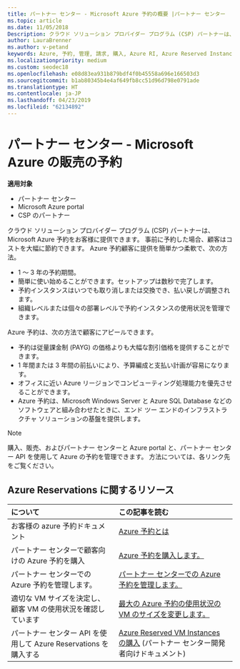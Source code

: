 ```yaml
---
title: パートナー センター - Microsoft Azure 予約の概要 |パートナー センター
ms.topic: article
ms.date: 11/05/2018
Description: クラウド ソリューション プロバイダー プログラム (CSP) パートナーは、Microsoft Azure 予約をお客様に提供できます。
author: LauraBrenner
ms.author: v-petand
keywords: Azure, 予約, 管理, 請求, 購入, Azure RI, Azure Reserved Instances
ms.localizationpriority: medium
ms.custom: seodec18
ms.openlocfilehash: e08d83ea931b879bdf4f0b45558a696e166503d3
ms.sourcegitcommit: b1ab80345b4e4af649fb8cc51d96d798e0791ade
ms.translationtype: HT
ms.contentlocale: ja-JP
ms.lasthandoff: 04/23/2019
ms.locfileid: "62134892"
---
```

# <a name="partner-center---sell-microsoft-azure-reservations"></a>パートナー センター - Microsoft Azure の販売の予約

<!--Maggie, 12/7/18 - Added "Partner Center" to metadata title and H1 title as per Catherine Watson in bug #19868631-->

**適用対象**

- パートナー センター
- Microsoft Azure portal
- CSP のパートナー

クラウド ソリューション プロバイダー プログラム (CSP) パートナーは、Microsoft Azure 予約をお客様に提供できます。 事前に予約した場合、顧客はコストを大幅に節約できます。 Azure 予約顧客に提供を簡単かつ柔軟で、次の方法。

- 1 ～ 3 年の予約期間。
- 簡単に使い始めることができます。セットアップは数秒で完了します。
- 予約インスタンスはいつでも取り消しまたは交換でき、払い戻しが調整されます。
- 組織レベルまたは個々の部署レベルで予約インスタンスの使用状況を管理できます。 

Azure 予約は、次の方法で顧客にアピールできます。

- 予約は従量課金制 (PAYG) の価格よりも大幅な割引価格を提供することができます。
- 1 年間または 3 年間の前払いにより、予算編成と支払い計画が容易になります。
- オフィスに近い Azure リージョンでコンピューティング処理能力を優先させることができます。
- Azure 予約は、Microsoft Windows Server と Azure SQL Database などのソフトウェアと組み合わせたときに、エンド ツー エンドのインフラストラクチャ ソリューションの基盤を提供します。

>[!NOTE]
> 購入、販売、およびパートナー センターと Azure portal と、パートナー センター API を使用して Azure の予約を管理できます。 方法については、各リンク先をご覧ください。

## <a name="azure-reservations-resources"></a>Azure Reservations に関するリソース

|**について**   |**この記事を読む**    |
|:-----------------------------|:-----------------|
| お客様の azure 予約ドキュメント | [Azure 予約とは](https://docs.microsoft.com/azure/billing/billing-save-compute-costs-reservations)
|パートナー センターで顧客向けの Azure 予約を購入   |[Azure 予約を購入します。](azure-reservations-buying.md)
|パートナー センターでの Azure 予約を管理します。 | [パートナー センターでの Azure 予約を管理します。](azure-reservations-manage.md)
|適切な VM サイズを決定し、顧客 VM の使用状況を確認しています   |[最大の Azure 予約の使用状況の VM のサイズを変更します。](azure-usage.md)   |
|パートナー センター API を使用して Azure Reservations を購入する | [Azure Reserved VM Instances の購入](https://docs.microsoft.com/partner-center/develop/purchase-azure-reservations) (パートナー センター開発者向けドキュメント)